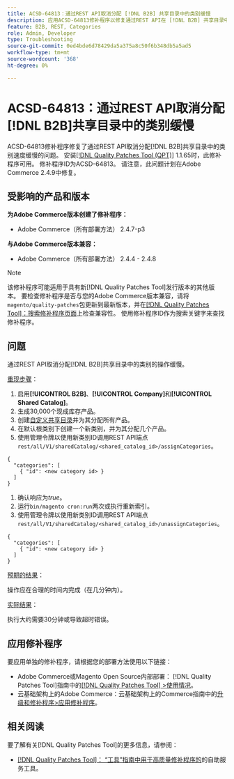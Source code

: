```yaml
---
title: ACSD-64813：通过REST API取消分配 [!DNL B2B] 共享目录中的类别缓慢
description: 应用ACSD-64813修补程序以修复通过REST API在 [!DNL B2B] 共享目录中取消分配类别速度缓慢的Adobe Commerce问题。
feature: B2B, REST, Categories
role: Admin, Developer
type: Troubleshooting
source-git-commit: 0ed4bde6d78429da5a375a8c50f6b348db5a5ad5
workflow-type: tm+mt
source-wordcount: '368'
ht-degree: 0%

---
```



# ACSD-64813：通过REST API取消分配[!DNL B2B]共享目录中的类别缓慢

ACSD-64813修补程序修复了通过REST API取消分配[!DNL B2B]共享目录中的类别速度缓慢的问题。 安装[[!DNL Quality Patches Tool (QPT)]](/help/tools/quality-patches-tool/quality-patches-tool-to-self-serve-quality-patches.md) 1.1.65时，此修补程序可用。 修补程序ID为ACSD-64813。 请注意，此问题计划在Adobe Commerce 2.4.9中修复。

## 受影响的产品和版本

**为Adobe Commerce版本创建了修补程序：**

* Adobe Commerce（所有部署方法） 2.4.7-p3

**与Adobe Commerce版本兼容：**

* Adobe Commerce（所有部署方法） 2.4.4 - 2.4.8

>[!NOTE]
>
>该修补程序可能适用于具有新[!DNL Quality Patches Tool]发行版本的其他版本。 要检查修补程序是否与您的Adobe Commerce版本兼容，请将`magento/quality-patches`包更新到最新版本，并在[[!DNL Quality Patches Tool]：搜索修补程序页面](https://experienceleague.adobe.com/tools/commerce-quality-patches/index.html)上检查兼容性。 使用修补程序ID作为搜索关键字来查找修补程序。

## 问题

通过REST API取消分配[!DNL B2B]共享目录中的类别的操作缓慢。

<u>重现步骤</u>：

1. 启用&#x200B;**[!UICONTROL B2B]**、**[!UICONTROL Company]**&#x200B;和&#x200B;**[!UICONTROL Shared Catalog]**。
1. 生成30,000个现成库存产品。
1. 创建[自定义共享目录](https://experienceleague.adobe.com/en/docs/commerce-admin/b2b/shared-catalogs/catalog-shared#actions-controls)并为其分配所有产品。
1. 在默认根类别下创建一个新类别，并为其分配几个产品。
1. 使用管理令牌以使用新类别ID调用REST API端点`rest/all/V1/sharedCatalog/<shared_catalog_id>/assignCategories`。

```
{
  "categories": [
    { "id": <new category id> }
  ]
}
```

1. 确认响应为&#x200B;*true*。
1. 运行`bin/magento cron:run`两次或执行重新索引。
1. 使用管理令牌以使用新类别ID调用REST API端点`rest/all/V1/sharedCatalog/<shared_catalog_id>/unassignCategories`。

```
{
  "categories": [
    { "id": <new category id> }
  ]
}
```

<u>预期的结果</u>：

操作应在合理的时间内完成（在几分钟内）。

<u>实际结果</u>：

执行大约需要30分钟或导致超时错误。

## 应用修补程序

要应用单独的修补程序，请根据您的部署方法使用以下链接：

* Adobe Commerce或Magento Open Source内部部署： [!DNL Quality Patches Tool]指南中的[[!DNL Quality Patches Tool] >使用情况](/help/tools/quality-patches-tool/usage.md)。
* 云基础架构上的Adobe Commerce：云基础架构上的Commerce指南中的[升级和修补程序>应用修补程序](https://experienceleague.adobe.com/docs/commerce-cloud-service/user-guide/develop/upgrade/apply-patches.html)。

## 相关阅读

要了解有关[!DNL Quality Patches Tool]的更多信息，请参阅：

* [[!DNL Quality Patches Tool]： “工具”指南中用于高质量修补程序的](/help/tools/quality-patches-tool/quality-patches-tool-to-self-serve-quality-patches.md)的自助服务工具。
